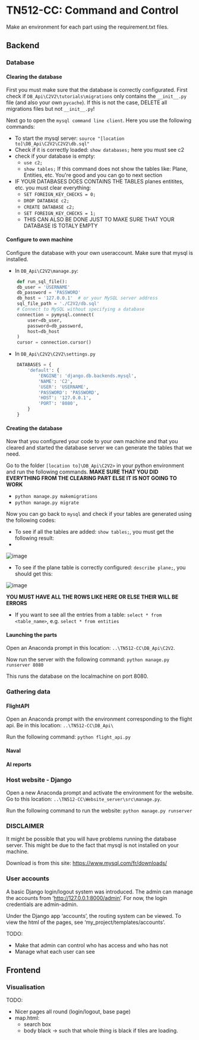 # TN512-CC: Command and Control
Make an environment for each part using the requirement.txt files.


## Backend
### Database
#### Clearing the database
First you must make sure that the database is correctly configurated. First check if `DB_Api\C2V2\tutorials\migrations` only contains the `__init__.py` file (and also your own `pycache`). If this is not the case, DELETE all migrations files but not `__init__.py`!

Next go to open the `mysql command line client`. Here you use the following commands:

* To start the mysql server: `source "[location to]\DB_Api\C2V2\C2V2\db.sql"`
* Check if it is correctly loaded: `show databases;` here you must see c2
* check if your database is empty:
  * `use c2;`
  * `show tables;` If this command does not show the tables like: Plane, Entities, etc. You're good and you can go to next section
* IF YOUR DATABASES DOES CONTAINS THE TABLES planes entitites, etc. you must clear everything:
  * `SET FOREIGN_KEY_CHECKS = 0;`
  * `DROP DATABASE c2;`
  * `CREATE DATABASE c2;`
  * `SET FOREIGN_KEY_CHECKS = 1;`
  * THIS CAN ALSO BE DONE JUST TO MAKE SURE THAT YOUR DATABASE IS TOTALY EMPTY

#### Configure to own machine
Configure the database with your own useraccount. Make sure that mysql is installed.

- In `DB_Api\C2V2\manage.py`:
```py
    def run_sql_file():
    db_user = 'USERNAME'
    db_password = 'PASSWORD'
    db_host = '127.0.0.1'  # or your MySQL server address
    sql_file_path = './C2V2/db.sql'
    # Connect to MySQL without specifying a database
    connection = pymysql.connect(
        user=db_user,
        password=db_password,
        host=db_host
    )
    cursor = connection.cursor()
```
- In `DB_Api\C2V2\C2V2\settings.py`
```py
    DATABASES = {
        'default': {
            'ENGINE': 'django.db.backends.mysql',
            'NAME': 'C2',
            'USER': 'USERNAME',
            'PASSWORD': 'PASSWORD',
            'HOST': '127.0.0.1',
            'PORT': '8080',
        }
    }
```

#### Creating the database
Now that you configured your code to your own machine and that you cleared and started the database server we can generate the tables that we need.

Go to the folder `[location to]\DB_Api\C2V2>` in your python environment and run the following commands. **MAKE SURE THAT YOU DID EVERYTHING FROM THE CLEARING PART ELSE IT IS NOT GOING TO WORK**

* `python manage.py makemigrations`
* `python manage.py migrate`

Now you can go back to `mysql` and check if your tables are generated using the following codes:



* To see if all the tables are added: `show tables;`, you must get the following result:
* 
![image](https://github.com/user-attachments/assets/659fe2fb-2435-4574-9831-3a4bc1d28e99)

* To see if the plane table is correctly configured: `describe plane;`, you should get this:
  
![image](https://github.com/user-attachments/assets/61fa5d99-4dde-4204-a2ef-9180b856cfd1)

**YOU MUST HAVE ALL THE ROWS LIKE HERE OR ELSE THEIR WILL BE ERRORS**

* If you want to see all the entries from a table: `select * from <table_name>`, e.g. `select * from entities`



#### Launching the parts
Open an Anaconda prompt in this location: `..\TN512-CC\DB_Api\C2V2`. 

Now run the server with the following command: `python manage.py runserver 8080`

This runs the database on the localmachine on port 8080.

### Gathering data
#### FlightAPI
Open an Anaconda prompt with the environment corresponding to the flight api. Be in this location: `..\TN512-CC\DB_Api\`

Run the following command: `python flight_api.py`

#### Naval

#### AI reports


### Host website - Django
Open a new Anaconda prompt and activate the environment for the website. Go to this location: `..\TN512-CC\Website_server\src\manage.py`.

Run the following command to run the website: `python manage.py runserver`

### DISCLAIMER
It might be possible that you will have problems running the database server. This might be due to the fact that mysql is not installed on your machine. 

Download is from this site: https://www.mysql.com/fr/downloads/

### User accounts
A basic Django login/logout system was introduced. The admin can manage the accounts from ‘http://127.0.0.1:8000/admin’. For now, the login
credentials are admin-admin. 

Under the Django app ‘accounts’, the routing system can be viewed. To view the html of the pages, see ‘my_project/templates/accounts’.

TODO:
- Make that admin can control who has access and who has not
- Manage what each user can see

## Frontend
### Visualisation
TODO:
- Nicer pages all round (login/logout, base page)
- map.html:
    - search box
    - body black -> such that whole thing is black if tiles are loading.
